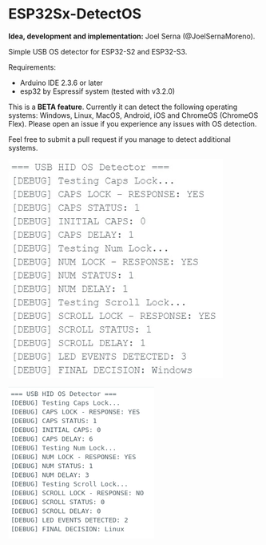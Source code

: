 # ESP32Sx-DetectOS

**Idea, development and implementation:** Joel Serna (@JoelSernaMoreno).

Simple USB OS detector for ESP32-S2 and ESP32-S3.

Requirements:

* Arduino IDE 2.3.6 or later
* esp32 by Espressif system (tested with v3.2.0)

This is a **BETA feature**. Currently it can detect the following operating systems: Windows, Linux, MacOS, Android, iOS and ChromeOS (ChromeOS Flex). Please open an issue if you experience any issues with OS detection.

Feel free to submit a pull request if you manage to detect additional systems.

![Windows](https://github.com/joelsernamoreno/ESP32Sx-DetectOS/blob/main/images/windows.jpg)

![Linux](https://github.com/joelsernamoreno/ESP32Sx-DetectOS/blob/main/images/linux.png)
